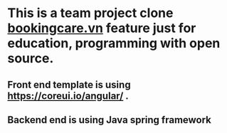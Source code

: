 # This is a team project clone [bookingcare.vn](https://bookingcare.vn/) feature just for education, programming with open source.
## Front end template is using https://coreui.io/angular/ .
## Backend end is using Java spring framework
